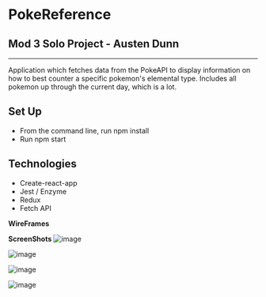 # PokeReference
## Mod 3 Solo Project - Austen Dunn
---

Application which fetches data from the PokeAPI to display information on how to best counter a specific pokemon's elemental type. Includes all pokemon up through the current day, which is a lot.

## Set Up
- From the command line, run npm install
- Run npm start

## Technologies
- Create-react-app
- Jest / Enzyme
- Redux
- Fetch API

**WireFrames**

**ScreenShots**
![image](https://user-images.githubusercontent.com/42498559/72292527-cc1b3a80-360e-11ea-9aee-973adbf6afd6.png)

![image](https://user-images.githubusercontent.com/42498559/72292582-e81edc00-360e-11ea-827f-20bce36c0796.png)

![image](https://user-images.githubusercontent.com/42498559/72292588-eb19cc80-360e-11ea-9cd0-48712ff181aa.png)

![image](https://user-images.githubusercontent.com/42498559/72292595-ee14bd00-360e-11ea-8cb4-e96bf0d506d2.png)
